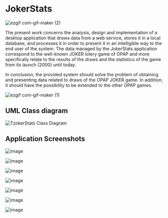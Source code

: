 # JokerStats

![ezgif com-gif-maker (2)](https://user-images.githubusercontent.com/93736094/171199419-ea28fd8f-dc28-489a-90ec-84c38ba39800.gif)

The present work concerns the analysis, design and implementation of a desktop application that 
draws data from a web service, stores it in a local database, and processes it in order 
to present it in an intelligible way to the end user of the system. The data managed by 
the JokerStats application correspond to the well-known JOKER lotery game of OPAP and more 
specifically relate to the results of the draws and the statistics of the game from its
launch (2000) until today.

In conclusion, the provided system should solve the problem of obtaining and presenting 
data related to draws of the OPAP JOKER game. 
In addition, it should have the possibility to be extended to the other OPAP games.

![ezgif com-gif-maker (1)](https://user-images.githubusercontent.com/93736094/171197750-99a50d7b-1d72-4c10-b21f-7e53fb60cc0e.gif)


## UML Class diagram
![TzokerStats Class Diagram](https://user-images.githubusercontent.com/93736094/171047432-141da46f-e0c9-4acd-a18a-7491fdfa97f6.png)

## Application Screenshots

![image](https://user-images.githubusercontent.com/93736094/171200060-e0651401-6d0e-4c40-b5d7-efc2341fc5da.png)

![image](https://user-images.githubusercontent.com/93736094/171200314-c6667810-32e5-4646-818c-d53a51805362.png)

![image](https://user-images.githubusercontent.com/93736094/171200572-06c0d8fd-028b-4521-a69d-e538320a0022.png)

![image](https://user-images.githubusercontent.com/93736094/171201105-362c3dd8-188d-43b2-b17f-8279b97572a6.png)

![image](https://user-images.githubusercontent.com/93736094/171200741-cd24578b-8046-4ba3-914f-607638991979.png)

![image](https://user-images.githubusercontent.com/93736094/171200836-7cf8a958-02fd-4c8a-9c58-563bbc48162a.png)

![image](https://user-images.githubusercontent.com/93736094/171200970-6cbffdbb-9c00-41e3-9b26-23e644035086.png)




